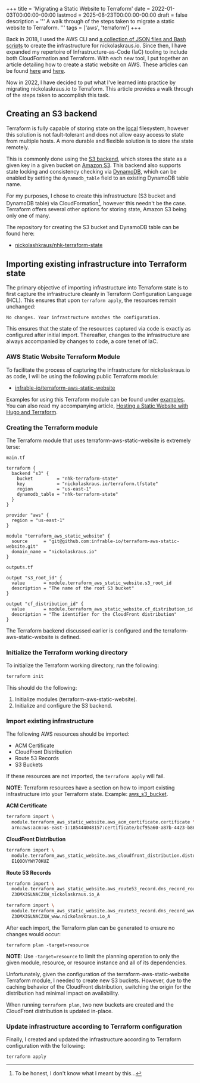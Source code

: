 +++
title = 'Migrating a Static Website to Terraform'
date = 2022-01-03T00:00:00-00:00
lastmod = 2025-08-23T00:00:00-00:00
draft = false
description = '''
A walk through of the steps taken to migrate a static website to Terraform.
'''
tags = ['aws', 'terraform']
+++

Back in 2018, I used the AWS CLI and [a collection of JSON files and Bash
scripts][a collection of JSON files and Bash scripts] to create the
infrastructure for nickolaskraus.io. Since then, I have expanded my repertoire
of Infrastructure-as-Code (IaC) tooling to include both CloudFormation and
Terraform. With each new tool, I put together an article detailing how to
create a static website on AWS. These articles can be found [here][Hosting
a Static Website with Hugo and CloudFormation] and [here][Hosting a Static
Website with Hugo and Terraform].

Now in 2022, I have decided to put what I've learned into practice by migrating
nickolaskraus.io to Terraform. This article provides a walk through of the
steps taken to accomplish this task.

## Creating an S3 backend

Terraform is fully capable of storing state on the [local][local] filesystem,
however this solution is not fault-tolerant and does not allow easy access to
state from multiple hosts. A more durable and flexible solution is to store the
state remotely.

This is commonly done using the [S3 backend][S3 backend], which stores the
state as a given key in a given bucket on [Amazon S3][Amazon S3]. This backend
also supports state locking and consistency checking via [DynamoDB][DynamoDB],
which can be enabled by setting the `dynamodb_table` field to an existing
DynamoDB table name.

For my purposes, I chose to create this infrastructure (S3 bucket and DynamoDB
table) via CloudFormation[^1], however this needn't be the case. Terraform
offers several other options for storing state, Amazon S3 being only one of
many.

The repository for creating the S3 bucket and DynamoDB table can be found here:
- [nickolashkraus/nhk-terraform-state][nickolashkraus/nhk-terraform-state]

## Importing existing infrastructure into Terraform state

The primary objective of importing infrastructure into Terraform state is to
first capture the infrastructure cleanly in Terraform Configuration Language
(HCL). This ensures that upon `terraform apply`, the resources remain
unchanged:

```
No changes. Your infrastructure matches the configuration.
```

This ensures that the state of the resources captured via code is exactly as
configured after initial import. Thereafter, changes to the infrastructure are
always accompanied by changes to code, a core tenet of IaC.

### AWS Static Website Terraform Module

To facilitate the process of capturing the infrastructure for nickolaskraus.io
as code, I will be using the following public Terraform module:
- [infrable-io/terraform-aws-static-website][infrable-io/terraform-aws-static-website]

Examples for using this Terraform module can be found under
[examples][examples]. You can also read my accompanying article, [Hosting
a Static Website with Hugo and Terraform][Hosting a Static Website with Hugo
and Terraform].

### Creating the Terraform module

The Terraform module that uses terraform-aws-static-website is extremely terse:

`main.tf`

```hcl
terraform {
  backend "s3" {
    bucket         = "nhk-terraform-state"
    key            = "nickolaskraus.io/terraform.tfstate"
    region         = "us-east-1"
    dynamodb_table = "nhk-terraform-state"
  }
}

provider "aws" {
  region = "us-east-1"
}

module "terraform_aws_static_website" {
  source      = "git@github.com:infrable-io/terraform-aws-static-website.git"
  domain_name = "nickolaskraus.io"
}
```

`outputs.tf`

```hcl
output "s3_root_id" {
  value       = module.terraform_aws_static_website.s3_root_id
  description = "The name of the root S3 bucket"
}

output "cf_distribution_id" {
  value       = module.terraform_aws_static_website.cf_distribution_id
  description = "The identifier for the CloudFront distribution"
}
```

The Terraform backend discussed earlier is configured and the
terraform-aws-static-website is defined.

### Initialize the Terraform working directory

To initialize the Terraform working directory, run the following:

```bash
terraform init
```

This should do the following:

1. Initialize modules (terraform-aws-static-website).
2. Initialize and configure the S3 backend.

### Import existing infrastructure

The following AWS resources should be imported:

- ACM Certificate
- CloudFront Distribution
- Route 53 Records
- S3 Buckets

If these resources are not imported, the `terraform apply` will fail.

**NOTE**: Terraform resources have a section on how to import existing
infrastructure into your Terraform state. Example:
[aws_s3_bucket][aws_s3_bucket].

**ACM Certificate**

```bash
terraform import \
  module.terraform_aws_static_website.aws_acm_certificate.certificate \
  arn:aws:acm:us-east-1:185444048157:certificate/bcf95a60-a87b-4423-b860-6a5924fead18
```

**CloudFront Distribution**

```bash
terraform import \
  module.terraform_aws_static_website.aws_cloudfront_distribution.distribution \
  E1QOOVYWY70KUZ
```

**Route 53 Records**

```bash
terraform import \
  module.terraform_aws_static_website.aws_route53_record.dns_record_root \
  Z3OMX3SLNACZXW_nickolaskraus.io_A
```

```bash
terraform import \
  module.terraform_aws_static_website.aws_route53_record.dns_record_www \
  Z3OMX3SLNACZXW_www.nickolaskraus.io_A
```

After each import, the Terraform plan can be generated to ensure no changes
would occur:

```
terraform plan -target=resource
```

**NOTE**: Use `-target=resource` to limit the planning operation to only the
given module, resource, or resource instance and all of its dependencies.

Unfortunately, given the configuration of the terraform-aws-static-website
Terraform module, I needed to create new S3 buckets. However, due to the
caching behavior of the CloudFront distribution, switching the origin for the
distribution had minimal impact on availability.

When running `terraform plan`, two new buckets are created and the CloudFront
distribution is updated in-place.

### Update infrastructure according to Terraform configuration

Finally, I created and updated the infrastructure according to Terraform
configuration with the following:

```
terraform apply
```

[^1]: To be honest, I don't know what I meant by this...

[a collection of JSON files and Bash scripts]: https://github.com/nickolashkraus/nickolaskraus-io/tree/11c438a71905697bdb5fcd172fed95aa3d1cbf8a/.aws
[Hosting a Static Website with Hugo and CloudFormation]: https://nickolaskraus.io/posts/hosting-a-static-website-with-hugo-and-cloudformation/
[Hosting a Static Website with Hugo and Terraform]: https://nickolaskraus.io/posts/hosting-a-static-website-with-hugo-and-terraform/
[local]: https://www.terraform.io/language/settings/backends/local
[S3 backend]: https://www.terraform.io/language/settings/backends/s3
[Amazon S3]: https://aws.amazon.com/s3
[DynamoDB]: https://aws.amazon.com/dynamodb
[nickolashkraus/nhk-terraform-state]: https://github.com/nickolashkraus/nhk-terraform-state
[infrable-io/terraform-aws-static-website]: https://github.com/infrable-io/terraform-aws-static-website
[examples]: https://github.com/infrable-io/terraform-aws-static-website/tree/master/examples
[aws_s3_bucket]: https://registry.terraform.io/providers/hashicorp/aws/latest/docs/resources/s3_bucket#import
